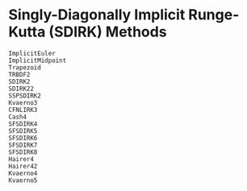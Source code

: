 # Singly-Diagonally Implicit Runge-Kutta (SDIRK) Methods

```@docs
ImplicitEuler
ImplicitMidpoint
Trapezoid
TRBDF2
SDIRK2
SDIRK22
SSPSDIRK2
Kvaerno3
CFNLIRK3
Cash4
SFSDIRK4
SFSDIRK5
SFSDIRK6
SFSDIRK7
SFSDIRK8
Hairer4
Hairer42
Kvaerno4
Kvaerno5
```
